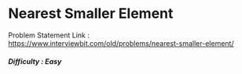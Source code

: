 # Nearest Smaller Element

Problem Statement Link : https://www.interviewbit.com/old/problems/nearest-smaller-element/

#####  Difficulty :  Easy